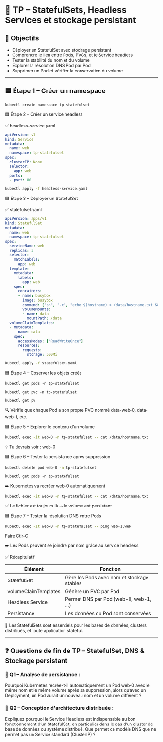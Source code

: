 # 🧪 TP – StatefulSets, Headless Services et stockage persistant

## 🧠 Objectifs

- Déployer un StatefulSet avec stockage persistant
- Comprendre le lien entre Pods, PVCs, et le Service headless
- Tester la stabilité du nom et du volume
- Explorer la résolution DNS Pod par Pod
- Supprimer un Pod et vérifier la conservation du volume

---

## 🟦 Étape 1 – Créer un namespace

```bash
kubectl create namespace tp-statefulset
```

🟦 Étape 2 – Créer un service headless

✅ headless-service.yaml

```yaml
apiVersion: v1
kind: Service
metadata:
  name: web
  namespace: tp-statefulset
spec:
  clusterIP: None
  selector:
    app: web
  ports:
  - port: 80
```

```bash
kubectl apply -f headless-service.yaml
```

🟦 Étape 3 – Déployer un StatefulSet

✅ statefulset.yaml

```yaml
apiVersion: apps/v1
kind: StatefulSet
metadata:
  name: web
  namespace: tp-statefulset
spec:
  serviceName: web
  replicas: 3
  selector:
    matchLabels:
      app: web
  template:
    metadata:
      labels:
        app: web
    spec:
      containers:
      - name: busybox
        image: busybox
        command: ["sh", "-c", "echo $(hostname) > /data/hostname.txt && sleep 3600"]
        volumeMounts:
        - name: data
          mountPath: /data
  volumeClaimTemplates:
  - metadata:
      name: data
    spec:
      accessModes: ["ReadWriteOnce"]
      resources:
        requests:
          storage: 500Mi
```

```bash
kubectl apply -f statefulset.yaml
```

🟦 Étape 4 – Observer les objets créés

```
kubectl get pods -n tp-statefulset
```
```
kubectl get pvc -n tp-statefulset
```
```
kubectl get pv
```

🔍 Vérifie que chaque Pod a son propre PVC nommé data-web-0, data-web-1, etc.

🟦 Étape 5 – Explorer le contenu d’un volume

```bash
kubectl exec -it web-0 -n tp-statefulset -- cat /data/hostname.txt
```

💡 Tu devrais voir : web-0

🟦 Étape 6 – Tester la persistance après suppression

```bash
kubectl delete pod web-0 -n tp-statefulset
```
```
kubectl get pods -n tp-statefulset
```

➡️ Kubernetes va recréer web-0 automatiquement

```bash
kubectl exec -it web-0 -n tp-statefulset -- cat /data/hostname.txt
```

✅ Le fichier est toujours là ➝ le volume est persistant

🟦 Étape 7 – Tester la résolution DNS entre Pods

```bash
kubectl exec -it web-0 -n tp-statefulset -- ping web-1.web
```

Faire Ctlr-C

➡️ Les Pods peuvent se joindre par nom grâce au service headless

✅ Récapitulatif


| Élément              | Fonction                                   |
|----------------------|--------------------------------------------|
| StatefulSet          | Gère les Pods avec nom et stockage stables |
| volumeClaimTemplates | Génère un PVC par Pod                      |
| Headless Service     | Permet DNS par Pod (web-0, web-1, ...)     |
| Persistance          | Les données du Pod sont conservées         |


📌 Les StatefulSets sont essentiels pour les bases de données, clusters distribués, et toute application stateful.


--- 

## ❓ Questions de fin de TP – StatefulSet, DNS & Stockage persistant

### 🧠 Q1 – Analyse de persistance :

Pourquoi Kubernetes recrée-t-il automatiquement un Pod web-0 avec le même nom et le même volume après sa suppression,
alors qu’avec un Deployment, un Pod aurait un nouveau nom et un volume différent ?

### 💬 Q2 – Conception d'architecture distribuée :

Expliquez pourquoi le Service Headless est indispensable au bon fonctionnement d’un StatefulSet,
en particulier dans le cas d’un cluster de base de données ou système distribué.
Que permet ce modèle DNS que ne permet pas un Service standard (ClusterIP) ?
